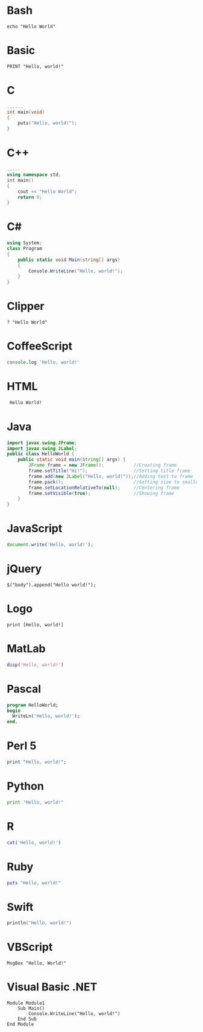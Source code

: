# Bash
```basg
echo "Hello World"
```

# Basic
```basic
PRINT "Hello, world!"
```
 
# C
```c
......
int main(void)
{
    puts("Hello, world!");
}
```
# C++
```c++
.....
using namespace std;
int main()
{
    cout << "Hello World";
    return 0;
}
```
# C#
```c#
using System;
class Program
{
    public static void Main(string[] args)
    {
        Console.WriteLine("Hello, world!");
    }
}
```
# Clipper
```clipper
? "Hello World"
 ```
# CoffeeScript
```coffeescript
console.log 'Hello, world!'
 ```
 
# HTML
```html
 Hello World!
```
# Java
```java
import javax.swing.JFrame;  
import javax.swing.JLabel;  
public class HelloWorld {
    public static void main(String[] args) {
        JFrame frame = new JFrame();           //Creating frame
        frame.setTitle("Hi!");                 //Setting title frame
        frame.add(new JLabel("Hello, world!"));//Adding text to frame
        frame.pack();                          //Setting size to smallest
        frame.setLocationRelativeTo(null);     //Centering frame
        frame.setVisible(true);                //Showing frame
    }
}
``` 
# JavaScript
```javascript
document.write('Hello, world!');
 ```
# jQuery
```jquery
$("body").append("Hello world!");
 ```
 
# Logo
```logo
print [Hello, world!]
```
# MatLab
```matlab
disp('Hello, world!')
```

# Pascal
```pascal
program HelloWorld;
begin
  WriteLn('Hello, world!');
end.
```
# Perl 5
```perl
print "Hello, world!";
```
# Python
```python
print "Hello, world!"
```
# R
```r
cat('Hello, world!')
```
# Ruby
```ruby
puts "Hello, world!"
```
# Swift
```swift
println("Hello, world!")
```
# VBScript
```vbscript
MsgBox "Hello, World!"
``` 
# Visual Basic .NET
```.net
Module Module1
    Sub Main()
        Console.WriteLine("Hello, world!")
    End Sub
End Module
```
